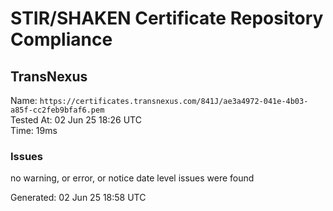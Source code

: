 # STIR/SHAKEN Certificate Repository Compliance

## TransNexus

Name: `https://certificates.transnexus.com/841J/ae3a4972-041e-4b03-a85f-cc2feb9bfaf6.pem`\
Tested At: 02 Jun 25 18:26 UTC\
Time: 19ms

### Issues

no warning, or error, or notice date level issues were found

Generated: 02 Jun 25 18:58 UTC